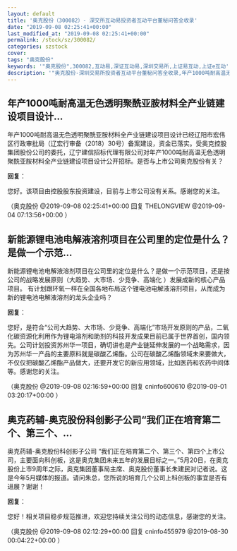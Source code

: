 ```yaml
---
layout: default
title: '奥克股份（300082）- 深交所互动易投资者互动平台董秘问答全收录'
date: "2019-09-08 02:25:41+00:00"
last_modified_at: "2019-09-08 02:25:41+00:00"
permalink: /stock/sz/300082/
categories: szstock
cover: 
tags: "奥克股份"
keywords: '"奥克股份",300082,互动易,深证互动易,深圳交易所,上证易互动,上证e互动'
description: '"奥克股份-深圳交易所投资者互动平台董秘问答全收录,年产1000吨耐高温无色透明聚酰亚胺材料全产业链建设项目设计已经辽阳市宏伟区行政审批局（辽宏行审备（2018）30号）备案建设，资金已落实。受奥克控股集团股份公司的委托，辽宁建信招标代理有限公司对年产1000吨耐高温无色透明聚酰亚胺材料全产业链建设项目设计公开招标。是否与上市公司奥克股份有关？"'
---
```


## 年产1000吨耐高温无色透明聚酰亚胺材料全产业链建设项目设计...

年产1000吨耐高温无色透明聚酰亚胺材料全产业链建设项目设计已经辽阳市宏伟区行政审批局（辽宏行审备（2018）30号）备案建设，资金已落实。受奥克控股集团股份公司的委托，辽宁建信招标代理有限公司对年产1000吨耐高温无色透明聚酰亚胺材料全产业链建设项目设计公开招标。是否与上市公司奥克股份有关？

**回复**：

您好。该项目由控股股东投资建设，目前与上市公司没有关系。感谢您的关注。 

（奥克股份  @2019-09-08 02:25:41+00:00 回复 THELONGVIEW  @2019-09-04 07:13:56+00:00 ）

## 新能源锂电池电解液溶剂项目在公司里的定位是什么？是做一个示范...

新能源锂电池电解液溶剂项目在公司里的定位是什么？是做一个示范项目，还是按公司的战略发展原则（大趋势、大市场、少竞争、高端化 ）发展成新的核心产品项目。
有计划跟环氧一样在全国各地布局这个锂电池电解液溶剂项目，从而成为新的锂电池电解液溶剂的龙头企业吗？

**回复**：

您好，是符合“公司大趋势、大市场、少竞争、高端化”市场开发原则的产品，二氧化碳资源化利用作为锂电溶剂和助剂的科技开发成果目前已属于世界首创，国内领先。公司计划投资苏州华一项目，确切讲也是产业链延伸发展的一个战略需求，因为苏州华一产品的主要原料就是碳酸乙烯酯。公司在碳酸乙烯酯领域未来要做大，不仅仅把碳酸乙烯酯产品做大，还要开发它的新应用领域，比如医药和农药中间体等。感谢您的关注。 

（奥克股份  @2019-09-08 02:16:59+00:00 回复 cninfo600610  @2019-09-01 03:20:17+00:00 ）

## 奥克药辅-奥克股份科创影子公司“我们正在培育第二个、第三个、...

奥克药辅-奥克股份科创影子公司
“我们正在培育第二个、第三个、第四个上市公司，主要面向科创板，这是奥克集团未来五年的发展目标之一。”5月20日，在奥克股份上市9周年之际，奥克集团董事局主席、奥克股份董事长朱建民对记者说。这是今年5月媒体的报道。请问朱总，您所说的培育几个公司上科创板的事宜是否有进展？谢谢！

**回复**：

您好！相关项目稳步规范推进，欢迎您持续关注公司的动态信息，感谢您的关注。 

（奥克股份  @2019-09-08 02:12:29+00:00 回复 cninfo455979  @2019-08-30 00:04:22+00:00 ）

